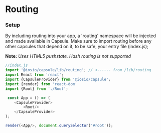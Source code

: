 # Routing


### Setup
By including routing into your app, a 'routing' namespace will be injected and made available in Capsule. Make sure to import routing before any other capsules that depend on it, to be safe, your entry file (index.js);

 **Note:** *Uses HTML5 pushstate. Hash routing is not supported*

```js
//index.js
import '@iosio/capsule/lib/routing'; // <------ from /lib/routing
import React from 'react';
import {CapsuleProvider} from '@iosio/capsule';
import {render} from 'react-dom'
import {Root} from './Root';

 const App = () => (
    <CapsuleProvider>
        <Root/>
    </CapsuleProvider>
);

render(<App/>, document.querySelector('#root'));

```
